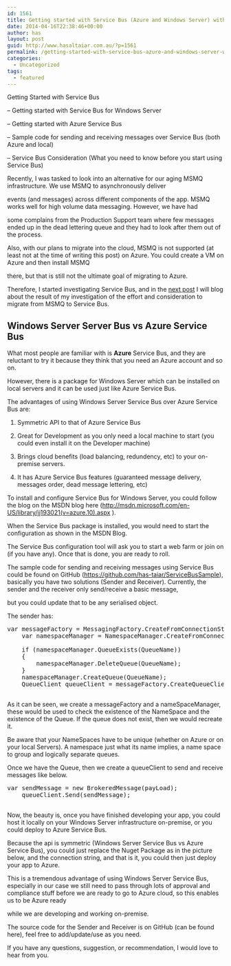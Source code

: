 ```yaml
---
id: 1561
title: Getting started with Service Bus (Azure and Windows Server) with Samples
date: 2014-04-16T22:38:46+00:00
author: has
layout: post
guid: http://www.hasaltaiar.com.au/?p=1561
permalink: /getting-started-with-service-bus-azure-and-windows-server-with-samples-2/
categories:
  - Uncategorized
tags:
  - featured
---
```

Getting Started with Service Bus

&#8211; Getting started with Service Bus for Windows Server
  
&#8211; Getting started with Azure Service Bus
  
&#8211; Sample code for sending and receiving messages over Service Bus (both Azure and local)
  
&#8211; Service Bus Consideration (What you need to know before you start using Service Bus)

Recently, I was tasked to look into an alternative for our aging MSMQ infrastructure. We use MSMQ to asynchronously deliver
  
events (and messages) across different components of the app. MSMQ works well for high volume data messaging. However, we have had
  
some complains from the Production Support team where few messages ended up in the dead lettering queue and they had to look after them out of the process.
  
Also, with our plans to migrate into the cloud, MSMQ is not supported (at least not at the time of writing this post) on Azure. You could create a VM on Azure and then install MSMQ
  
there, but that is still not the ultimate goal of migrating to Azure. 

Therefore, I started investigating Service Bus, and in the [next post](#) I will blog about the result of my investigation of the effort and consideration to migrate from MSMQ to Service Bus. 

## Windows Server Server Bus vs Azure Service Bus

What most people are familiar with is **Azure** Service Bus, and they are reluctant to try it because they think that you need an Azure account and so on.
  
However, there is a package for Windows Server which can be installed on local servers and it can be used just like Azure Service Bus.
  
The advantages of using Windows Server Service Bus over Azure Service Bus are:

1. Symmetric API to that of Azure Service Bus
  
2. Great for Development as you only need a local machine to start (you could even install it on the Developer machine)
  
3. Brings cloud benefits (load balancing, redundency, etc) to your on-premise servers.
  
4. It has Azure Service Bus features (guaranteed message delivery, messages order, dead message lettering, etc)

To install and configure Service Bus for Windows Server, you could follow the blog on the MSDN blog here (http://msdn.microsoft.com/en-US/library/jj193021(v=azure.10).aspx ).
  
When the Service Bus package is installed, you would need to start the configuration as shown in the MSDN Blog.
  
The Service Bus configuration tool will ask you to start a web farm or join on (if you have any). Once that is done, you are ready to roll. 

The sample code for sending and receiving messages using Service Bus could be found on GitHub (https://github.com/has-taiar/ServiceBusSample), basically you have two solutions (Sender and Receiver). Currently, the sender and the receiver only send/receive a basic message,
  
but you could update that to be any serialised object. 

The sender has:

<pre class="brush: csharp; title: ; notranslate" title="">var messageFactory = MessagingFactory.CreateFromConnectionString(connectionStringBuilder.ToString());
	var namespaceManager = NamespaceManager.CreateFromConnectionString(connectionStringBuilder.ToString());

	if (namespaceManager.QueueExists(QueueName))
	{
		namespaceManager.DeleteQueue(QueueName);
	}
	namespaceManager.CreateQueue(QueueName);
	QueueClient queueClient = messageFactory.CreateQueueClient(QueueName);
	</pre>

As it can be seen, we create a messageFactory and a nameSpaceManager, these would be used to check the existence of the NameSpace and the existence of the Queue. If the queue does not exist, then we would recreate it.
  
Be aware that your NameSpaces have to be unique (whether on Azure or on your local Servers). A namespace just what its name implies, a name space to group and logically separate queues.
  
Once we have the Queue, then we create a queueClient to send and receive messages like below. 

<pre class="brush: csharp; title: ; notranslate" title="">var sendMessage = new BrokeredMessage(payLoad);
	queueClient.Send(sendMessage);  
	</pre>

Now, the beauty is, once you have finished developing your app, you could host it locally on your Windows Server infrastructure on-premise, or you could deploy to Azure Service Bus.
  
Because the api is symmetric (Windows Server Service Bus vs Azure Service Bus), you could just replace the Nuget Package as in the picture below, and the connection string, and that is it, you could then just deploy your app to Azure.
  
This is a tremendous advantage of using Windows Server Service Bus, especially in our case we still need to pass through lots of approval and compliance stuff before we are ready to go to Azure cloud, so this enables us to be Azure ready
  
while we are developing and working on-premise. 

The source code for the Sender and Receiver is on GitHub (can be found here), feel free to add/update/use as you need.
  
If you have any questions, suggestion, or recommendation, I would love to hear from you.